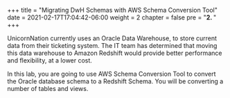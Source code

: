 +++
title = "Migrating DwH Schemas with AWS Schema Conversion Tool"
date = 2021-02-17T17:04:42-06:00
weight = 2
chapter = false
pre = "<b>2. </b>"
+++

UnicornNation currently uses an Oracle Data Warehouse, to store current data from their ticketing system. The IT team has determined that moving this data warehouse to Amazon Redshift would provide better performance and flexibility, at a lower cost.

In this lab, you are going to use AWS Schema Conversion Tool to convert the Oracle database schema to a Redshift Schema. You will be converting a number of tables and views.

